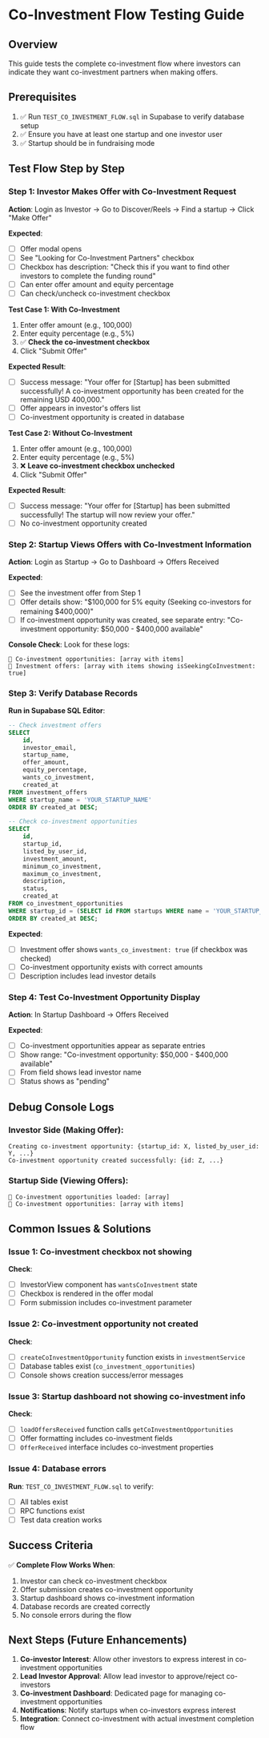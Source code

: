 # Co-Investment Flow Testing Guide

## Overview
This guide tests the complete co-investment flow where investors can indicate they want co-investment partners when making offers.

## Prerequisites
1. ✅ Run `TEST_CO_INVESTMENT_FLOW.sql` in Supabase to verify database setup
2. ✅ Ensure you have at least one startup and one investor user
3. ✅ Startup should be in fundraising mode

## Test Flow Step by Step

### Step 1: Investor Makes Offer with Co-Investment Request

**Action**: Login as Investor → Go to Discover/Reels → Find a startup → Click "Make Offer"

**Expected**:
- [ ] Offer modal opens
- [ ] See "Looking for Co-Investment Partners" checkbox
- [ ] Checkbox has description: "Check this if you want to find other investors to complete the funding round"
- [ ] Can enter offer amount and equity percentage
- [ ] Can check/uncheck co-investment checkbox

**Test Case 1: With Co-Investment**
1. Enter offer amount (e.g., 100,000)
2. Enter equity percentage (e.g., 5%)
3. ✅ **Check the co-investment checkbox**
4. Click "Submit Offer"

**Expected Result**:
- [ ] Success message: "Your offer for [Startup] has been submitted successfully! A co-investment opportunity has been created for the remaining USD 400,000."
- [ ] Offer appears in investor's offers list
- [ ] Co-investment opportunity is created in database

**Test Case 2: Without Co-Investment**
1. Enter offer amount (e.g., 100,000)
2. Enter equity percentage (e.g., 5%)
3. ❌ **Leave co-investment checkbox unchecked**
4. Click "Submit Offer"

**Expected Result**:
- [ ] Success message: "Your offer for [Startup] has been submitted successfully! The startup will now review your offer."
- [ ] No co-investment opportunity created

### Step 2: Startup Views Offers with Co-Investment Information

**Action**: Login as Startup → Go to Dashboard → Offers Received

**Expected**:
- [ ] See the investment offer from Step 1
- [ ] Offer details show: "$100,000 for 5% equity (Seeking co-investors for remaining $400,000)"
- [ ] If co-investment opportunity was created, see separate entry: "Co-investment opportunity: $50,000 - $400,000 available"

**Console Check**: Look for these logs:
```
🎯 Co-investment opportunities: [array with items]
🎯 Investment offers: [array with items showing isSeekingCoInvestment: true]
```

### Step 3: Verify Database Records

**Run in Supabase SQL Editor**:
```sql
-- Check investment offers
SELECT 
    id,
    investor_email,
    startup_name,
    offer_amount,
    equity_percentage,
    wants_co_investment,
    created_at
FROM investment_offers 
WHERE startup_name = 'YOUR_STARTUP_NAME'
ORDER BY created_at DESC;

-- Check co-investment opportunities
SELECT 
    id,
    startup_id,
    listed_by_user_id,
    investment_amount,
    minimum_co_investment,
    maximum_co_investment,
    description,
    status,
    created_at
FROM co_investment_opportunities 
WHERE startup_id = (SELECT id FROM startups WHERE name = 'YOUR_STARTUP_NAME')
ORDER BY created_at DESC;
```

**Expected**:
- [ ] Investment offer shows `wants_co_investment: true` (if checkbox was checked)
- [ ] Co-investment opportunity exists with correct amounts
- [ ] Description includes lead investor details

### Step 4: Test Co-Investment Opportunity Display

**Action**: In Startup Dashboard → Offers Received

**Expected**:
- [ ] Co-investment opportunities appear as separate entries
- [ ] Show range: "Co-investment opportunity: $50,000 - $400,000 available"
- [ ] From field shows lead investor name
- [ ] Status shows as "pending"

## Debug Console Logs

### Investor Side (Making Offer):
```
Creating co-investment opportunity: {startup_id: X, listed_by_user_id: Y, ...}
Co-investment opportunity created successfully: {id: Z, ...}
```

### Startup Side (Viewing Offers):
```
🎯 Co-investment opportunities loaded: [array]
🎯 Co-investment opportunities: [array with items]
```

## Common Issues & Solutions

### Issue 1: Co-investment checkbox not showing
**Check**: 
- [ ] InvestorView component has `wantsCoInvestment` state
- [ ] Checkbox is rendered in the offer modal
- [ ] Form submission includes co-investment parameter

### Issue 2: Co-investment opportunity not created
**Check**:
- [ ] `createCoInvestmentOpportunity` function exists in `investmentService`
- [ ] Database tables exist (`co_investment_opportunities`)
- [ ] Console shows creation success/error messages

### Issue 3: Startup dashboard not showing co-investment info
**Check**:
- [ ] `loadOffersReceived` function calls `getCoInvestmentOpportunities`
- [ ] Offer formatting includes co-investment fields
- [ ] `OfferReceived` interface includes co-investment properties

### Issue 4: Database errors
**Run**: `TEST_CO_INVESTMENT_FLOW.sql` to verify:
- [ ] All tables exist
- [ ] RPC functions exist
- [ ] Test data creation works

## Success Criteria

✅ **Complete Flow Works When**:
1. Investor can check co-investment checkbox
2. Offer submission creates co-investment opportunity
3. Startup dashboard shows co-investment information
4. Database records are created correctly
5. No console errors during the flow

## Next Steps (Future Enhancements)

1. **Co-investor Interest**: Allow other investors to express interest in co-investment opportunities
2. **Lead Investor Approval**: Allow lead investor to approve/reject co-investors
3. **Co-investment Dashboard**: Dedicated page for managing co-investment opportunities
4. **Notifications**: Notify startups when co-investors express interest
5. **Integration**: Connect co-investment with actual investment completion flow

